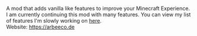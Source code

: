 A mod that adds vanilla like features to improve your Minecraft Experience.
<br>
I am currently continuing this mod with many features. You can view my list of features I'm slowly working on <a href="https://github.com/users/Arbee4ever/projects/3" target="_blank">here</a>.
<br>
Website: <a href="http://arbeeco.de" target="_blank">https://arbeeco.de</a>
